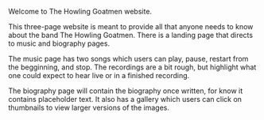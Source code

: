 Welcome to The Howling Goatmen website.

This three-page website is meant to provide all that anyone needs to know about the band The Howling Goatmen. There is a landing page that directs to music and biography pages. 

The music page has two songs which users can play, pause, restart from the begginning, and stop. The recordings are a bit rough, but highlight what one could expect to hear live or in a finished recording.

The biography page will contain the biography once written, for know it contains placeholder text. It also has a gallery which users can click on thumbnails to view larger versions of the images.